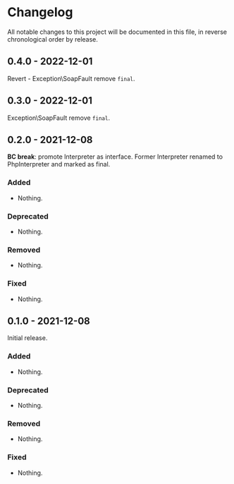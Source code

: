 # Changelog

All notable changes to this project will be documented in this file, in reverse chronological order by release.

## 0.4.0 - 2022-12-01

Revert - Exception\SoapFault remove `final`.

## 0.3.0 - 2022-12-01

Exception\SoapFault remove `final`.

## 0.2.0 - 2021-12-08

**BC break**: promote Interpreter as interface. Former Interpreter renamed to PhpInterpreter and marked as final.

### Added

- Nothing.

### Deprecated

- Nothing.

### Removed

- Nothing.

### Fixed

- Nothing.

## 0.1.0 - 2021-12-08

Initial release.

### Added

- Nothing.

### Deprecated

- Nothing.

### Removed

- Nothing.

### Fixed

- Nothing.
